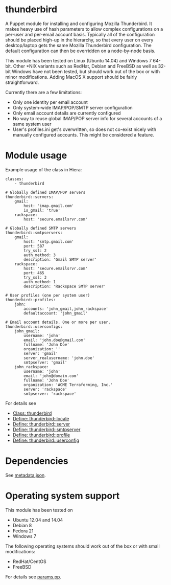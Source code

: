 # thunderbird

A Puppet module for installing and configuring Mozilla Thunderbird. It makes 
heavy use of hash parameters to allow complex configurations on a per-user and 
per-email account basis. Typically all of the configuration should be placed 
high-up in the hierarchy, so that every user on every desktop/laptop gets the 
same Mozilla Thunderbird configuration. The default configuration can then be 
overridden on a node-by-node basis.

This module has been tested on Linux (Ubuntu 14.04) and Windows 7 64-bit. Other 
*NIX variants such as RedHat, Debian and FreeBSD as well as 32-bit Windows have 
not been tested, but should work out of the box or with minor modifications. 
Adding MacOS X support should be fairly straightforward.

Currently there are a few limitations:

- Only one identity per email account
- Only system-wide IMAP/POP/SMTP server configuration
- Only email account details are currently configured
- No way to reuse global IMAP/POP server info for several accounts of a same
  system user
- User's profiles.ini get's overwritten, so does not co-exist nicely with
  manually configured accounts. This might be considered a feature.

# Module usage

Example usage of the class in Hiera:

    classes:
        - thunderbird
    
    # Globally defined IMAP/POP servers
    thunderbird::servers:
        gmail:
            host: 'imap.gmail.com'
            is_gmail: 'true'
        rackspace:
            host: 'secure.emailsrvr.com'
    
    # Globally defined SMTP servers
    thunderbird::smtpservers:
        gmail:
            host: 'smtp.gmail.com'
            port: 587
            try_ssl: 2
            auth_method: 3
            description: 'Gmail SMTP server'
        rackspace:
            host: 'secure.emailsrvr.com'
            port: 465
            try_ssl: 3
            auth_method: 1
            description: 'Rackspace SMTP server'
    
    # User profiles (one per system user)
    thunderbird::profiles:
        john:
            accounts: 'john_gmail,john_rackspace'
            defaultaccount: 'john_gmail'
    
    # Email account details. One or more per user.
    thunderbird::userconfigs:
        john_gmail:
            username: 'john'
            email: 'john.doe@gmail.com'
            fullname: 'John Doe'
            organization: ''
            server: 'gmail'
            server_realusername: 'john.doe'
            smtpserver: 'gmail'
        john_rackspace:
            username: 'john'
            email: 'john@domain.com'
            fullname: 'John Doe'
            organization: 'ACME Terraforming, Inc.'
            server: 'rackspace'
            smtpserver: 'rackspace'

For details see

* [Class: thunderbird](manifests/init.pp)
* [Define: thunderbird::locale](manifests/locale.pp)
* [Define: thunderbird::server](manifests/server.pp)
* [Define: thunderbird::smtpserver](manifests/smtpserver.pp)
* [Define: thunderbird::profile](manifests/profile.pp)
* [Define: thunderbird::userconfig](manifests/userconfig.pp)

# Dependencies

See [metadata.json](metadata.json).

# Operating system support

This module has been tested on

* Ubuntu 12.04 and 14.04
* Debian 8
* Fedora 21
* Windows 7

The following operating systems should work out of the box or with small 
modifications:

* RedHat/CentOS
* FreeBSD

For details see [params.pp](manifests/params.pp).
